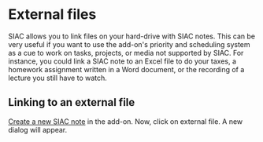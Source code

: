 # External files

SIAC allows you to link files on your hard-drive with SIAC notes. This can be very useful if you want to use the add-on's priority and scheduling system as a cue to work on tasks, projects, or media not supported by SIAC. For instance, you could link a SIAC note to an Excel file to do your taxes, a homework assignment written in a Word document, or the recording of a lecture you still have to watch.

## Linking to an external file
[Create a new SIAC note](addon_notes.md#Creating_new_notes) in the add-on. Now, click on external file. A new dialog will appear.

